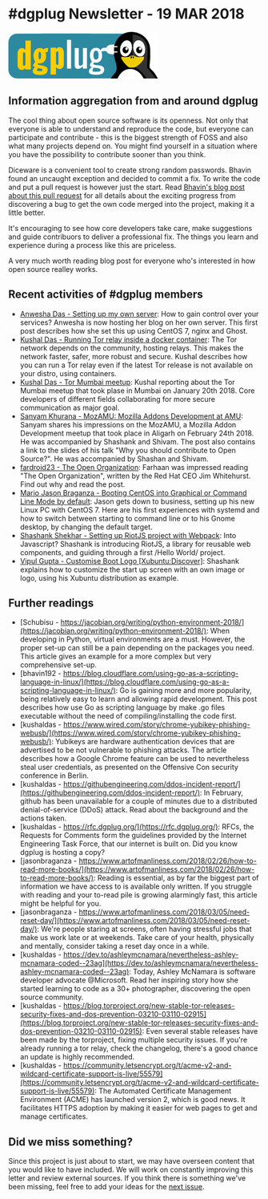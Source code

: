 
# \#dgplug Newsletter - 19 MAR 2018

![dgplug logo][img:logo]

## Information aggregation from and around dgplug

The cool thing about open source software is its openness. Not only that everyone is able to understand and reproduce the code, but everyone can participate and contribute - this is the biggest strength of FOSS and also what many projects depend on. You might find yourself in a situation where you have the possibility to contribute sooner than you think.

Diceware is a convenient tool to create strong random passwords. Bhavin found an uncaught exception and decided to commit a fix. To write the code and put a pull request is however just the start. Read [Bhavin's blog post about this pull request](https://geeksocket.in/blog/contributing-diceware-tool/) for all details about the exciting progress from discovering a bug to get the own code merged into the project, making it a little better.

It's encouraging to see how core developers take care, make suggestions and guide contribuors to deliver a professional fix. The things you learn and experience during a process like this are priceless.

A very much worth reading blog post for everyone who's interested in how open source realley works. 

## Recent activities of \#dgplug members

- [Anwesha Das - Setting up my own server](https://anweshadas.in/setting-up-my-own-server/): How to gain control over your services? Anwesha is now hosting her blog on her own server. This first post describes how she set this up using CentOS 7, nginx and Ghost. 
- [Kushal Das - Running Tor relay inside a docker container](https://kushaldas.in/posts/running-tor-relay-inside-a-docker-container.html): The Tor network depends on the community, hosting relays. This makes the network faster, safer, more robust and secure. Kushal describes how you can run a Tor relay even if the latest Tor release is not available on your distro, using containers. 
- [Kushal Das - Tor Mumbai meetup](https://kushaldas.in/posts/tor-mumbai-meetup.html): Kushal reporting about the Tor Mumbai meetup that took plase in Mumbai on January 20th 2018. Core developers of different fields collaborating for more secure communication as major goal.
- [Sanyam Khurana - MozAMU: Mozilla Addons Development at AMU](http://SanyamKhurana.com/blog/mozilla-addons-dev-amu.html): Sanyam shares his impressions on the MozAMU, a Mozilla Addon Development meetup that took place in Aligarh on February 24th 2018. He was accompanied by Shashank and Shivam. The post also contains a link to the slides of his talk "Why you should contribute to Open Source?". He was accompanied by Shashan and Shivam.
- [fardroid23 - The Open Organization](https://farhaanbukhsh.wordpress.com/2018/02/28/the-open-organization/): Farhaan was impressed reading "The Open Organization", written by the Red Hat CEO Jim Whitehurst. Find out why and read the post.
- [Mario Jason Braganza - Booting CentOS into Graphical or Command Line Mode by default](https://janusworx.com/booting-centos-into-graphical-command-line-mode/): Jason gets down to business, setting up his new Linux PC with CentOS 7. Here are his first experiences with systemd and how to switch between starting to command line or to his Gnome desktop, by changing the default target.
- [Shashank Shekhar - Setting up RiotJS project with Webpack](https://medium.com/@shashank7200/setting-up-riotjs-project-with-webpack-854df3f3f093?source=rss-add6503df58c------2): Into Javascript? Shashank is introducing RiotJS, a library for reusable web components, and guiding through a first /Hello World/ project.
- [Vipul Gupta - Customise Boot Logo [Xubuntu:Discover]](https://mixstersite.wordpress.com/2018/03/01/customise-boot-logo-xubuntu-discover/): Shashank explains how to customize the start up screen with an own image or logo, using his Xubuntu distribution as example.


## Further readings

- [Schubisu - https://jacobian.org/writing/python-environment-2018/](https://jacobian.org/writing/python-environment-2018/): When developing in Python, virtual environments are a must. However, the proper set-up can still be a pain depending on the packages you need. This article gives an example for a more complex but very comprehensive set-up.
- [bhavin192 - https://blog.cloudflare.com/using-go-as-a-scripting-language-in-linux/](https://blog.cloudflare.com/using-go-as-a-scripting-language-in-linux/): Go is gaining more and more popularity, being relatively easy to learn and allowing rapid development. This post describes how use Go as scripting language by make .go files executable without the need of compiling/installing the code first.  
- [kushaldas - https://www.wired.com/story/chrome-yubikey-phishing-webusb/](https://www.wired.com/story/chrome-yubikey-phishing-webusb/): Yubikeys are hardware authentication devices that are advertised to be not vulnerable to phishing attacks. The article describes how a Google Chrome feature can be used to nevertheless steal user credentials, as presented on the Offensive Con security conference in Berlin.
- [kushaldas - https://githubengineering.com/ddos-incident-report/](https://githubengineering.com/ddos-incident-report/): In February, github has been unavailable for a couple of minutes due to a distributed denial-of-service (DDoS) attack. Read about the background and the actions taken.
- [kushaldas - https://rfc.dgplug.org/](https://rfc.dgplug.org/): RFCs, the Requests for Comments form the guidelines provided by the Internet Engineering Task Force, that our internet is built on. Did you know dgplug is hosting a copy?
- [jasonbraganza - https://www.artofmanliness.com/2018/02/26/how-to-read-more-books/](https://www.artofmanliness.com/2018/02/26/how-to-read-more-books/): Reading is essential, as by far the biggest part of information we have access to is available only written. If you struggle with reading and your to-read pile is growing alarmingly fast, this article might be helpful for you.
- [jasonbraganza - https://www.artofmanliness.com/2018/03/05/need-reset-day/](https://www.artofmanliness.com/2018/03/05/need-reset-day/): We're people staring at screens, often having stressful jobs that make us work late or at weekends. Take care of your health, physically and mentally, consider taking a reset day once in a while.
- [kushaldas - https://dev.to/ashleymcnamara/nevertheless-ashley-mcnamara-coded--23ag](https://dev.to/ashleymcnamara/nevertheless-ashley-mcnamara-coded--23ag): Today, Ashley McNamara is software developer advocate @Microsoft. Read her inspiring story how she started learning to code as a 30+ photographer, discovering the open source community.
- [kushaldas - https://blog.torproject.org/new-stable-tor-releases-security-fixes-and-dos-prevention-03210-03110-02915](https://blog.torproject.org/new-stable-tor-releases-security-fixes-and-dos-prevention-03210-03110-02915): Even several stable releases have been made by the torproject, fixing multiple security issues. If you're already running a tor relay, check the changelog, there's a good chance an update is highly recommended.
- [kushaldas - https://community.letsencrypt.org/t/acme-v2-and-wildcard-certificate-support-is-live/55579](https://community.letsencrypt.org/t/acme-v2-and-wildcard-certificate-support-is-live/55579): The Automated Certificate Management Environment (ACME) has launched version 2, which is good news. It facilitates HTTPS adoption by making it easier for web pages to get and manage certificates. 

## Did we miss something?

Since this project is just about to start, we may have overseen content that you would like to have included. We will work on constantly improving this letter and review external sources. If you think there is something we've been missing, feel free to add your ideas for the [next issue][link:next_issue].


[img:logo]: ../../static/img/dgplug_logo.png
[link:dgplug]: https://dgplug.org
[link:planet]: http://planet.dgplug.org
[link:students_planet]: http://students.planet.dgplug.org
[link:freenode]: https://freenode.net
[link:next_issue]: https://github.com/dgplug/newsletter/issues/6
